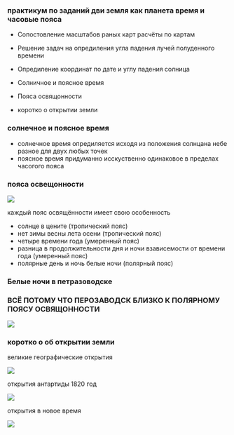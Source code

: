 ### практикум по заданий дви земля как планета время и часовые пояса 





- Сопостовление масштабов раных карт расчёты по картам

- Решение задач на опредиления угла падения лучей полуденного времени

- Опредиление координат по дате и углу падения солница

- Солничное и поясное время


- Пояса освящонности


- коротко о  открытии земли


### солнечное  и поясное время
- солнечное время опредиляется исходя из положения солнцана небе разное для двух любых точек
- поясное время придуманно исскуственно одинаковое в пределах часогого пояса


### пояса освещонности 

![](https://s9.travelask.ru/system/images/files/001/145/304/wysiwyg_jpg/%D0%A1%D1%85%D0%B5%D0%BC%D0%B0_%D0%BF%D0%BE%D1%8F%D1%81%D0%BE%D0%B2_%D0%BE%D1%81%D0%B2%D0%B5%D1%89%D0%B5%D0%BD%D0%BD%D0%BE%D1%81%D1%82%D0%B8.jpg?1536509944)


каждый пояс освящённости имеет свою особенность


- солнце в цените (тропический пояс)
- нет зимы весны лета осени (тропический пояс)
- четыре времени года (умеренный пояс)
- разница в продолжительности дня и ночи взависемости от времени года (умеренный пояс)
- полярные день и ночь белые ночи (полярный пояс)






### Белые ночи в петразоводске
### ВСЁ ПОТОМУ ЧТО ПЕРОЗАВОДСК БЛИЗКО К ПОЛЯРНОМУ ПОЯСУ ОСВЯЩОННОСТИ

![](https://s9.travelask.ru/system/images/files/001/145/292/wysiwyg_jpg/%D0%91%D0%B5%D0%BB%D0%B0%D1%8F_%D0%BD%D0%BE%D1%87%D1%8C_%D0%9F%D0%B5%D1%80%D0%BE%D0%B7%D0%B0%D0%B2%D0%BE%D0%B4%D1%81%D0%BA.jpg?1536509696)

### коротко о об открытии земли
великие географические открытия

![](https://u.foxford.ngcdn.ru/uploads/tinymce_file/file/21606/d1b00ed0c02e5b1f.png)


открытия антартиды 1820 год

![](https://u.foxford.ngcdn.ru/uploads/tinymce_file/file/135740/4edf4cd8103158d8.png)

открытия в новое время

![](https://i.pinimg.com/originals/dc/40/fd/dc40fde9e436b008ef6df08f3aaaace6.jpg)








